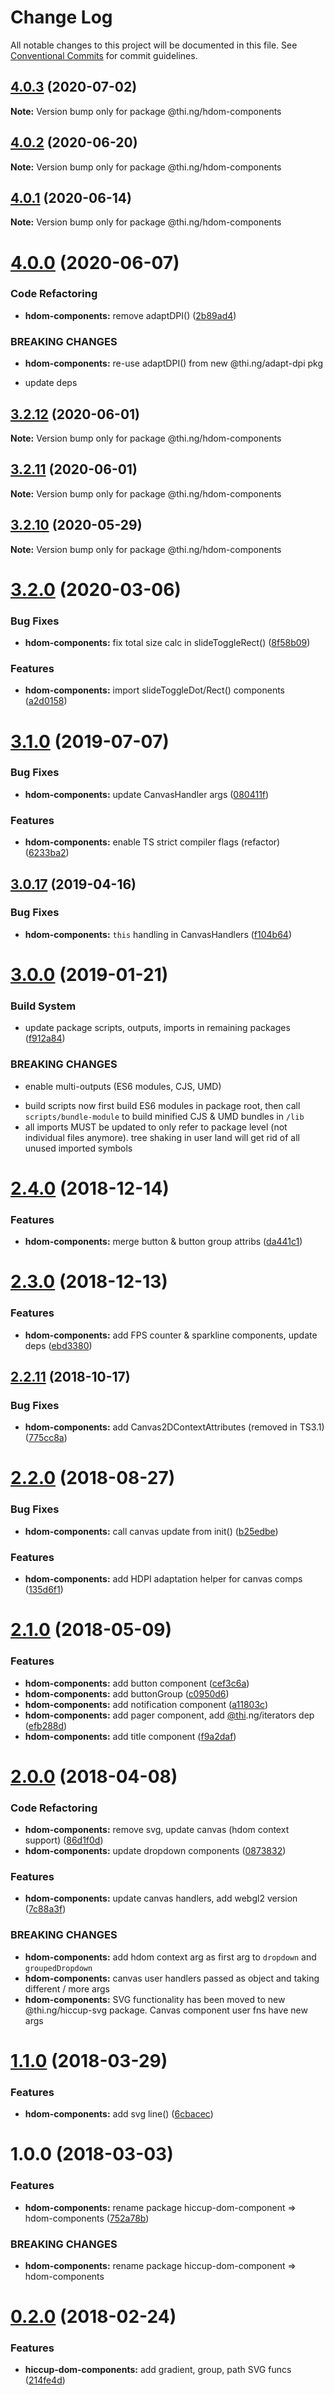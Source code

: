 # Change Log

All notable changes to this project will be documented in this file.
See [Conventional Commits](https://conventionalcommits.org) for commit guidelines.

## [4.0.3](https://github.com/thi-ng/umbrella/compare/@thi.ng/hdom-components@4.0.2...@thi.ng/hdom-components@4.0.3) (2020-07-02)

**Note:** Version bump only for package @thi.ng/hdom-components





## [4.0.2](https://github.com/thi-ng/umbrella/compare/@thi.ng/hdom-components@4.0.1...@thi.ng/hdom-components@4.0.2) (2020-06-20)

**Note:** Version bump only for package @thi.ng/hdom-components





## [4.0.1](https://github.com/thi-ng/umbrella/compare/@thi.ng/hdom-components@4.0.0...@thi.ng/hdom-components@4.0.1) (2020-06-14)

**Note:** Version bump only for package @thi.ng/hdom-components





# [4.0.0](https://github.com/thi-ng/umbrella/compare/@thi.ng/hdom-components@3.2.12...@thi.ng/hdom-components@4.0.0) (2020-06-07)


### Code Refactoring

* **hdom-components:** remove adaptDPI() ([2b89ad4](https://github.com/thi-ng/umbrella/commit/2b89ad4135b9c765436fd4a496eecb080a9f59fa))


### BREAKING CHANGES

* **hdom-components:** re-use adaptDPI() from new @thi.ng/adapt-dpi pkg

- update deps





## [3.2.12](https://github.com/thi-ng/umbrella/compare/@thi.ng/hdom-components@3.2.11...@thi.ng/hdom-components@3.2.12) (2020-06-01)

**Note:** Version bump only for package @thi.ng/hdom-components





## [3.2.11](https://github.com/thi-ng/umbrella/compare/@thi.ng/hdom-components@3.2.10...@thi.ng/hdom-components@3.2.11) (2020-06-01)

**Note:** Version bump only for package @thi.ng/hdom-components





## [3.2.10](https://github.com/thi-ng/umbrella/compare/@thi.ng/hdom-components@3.2.9...@thi.ng/hdom-components@3.2.10) (2020-05-29)

**Note:** Version bump only for package @thi.ng/hdom-components





# [3.2.0](https://github.com/thi-ng/umbrella/compare/@thi.ng/hdom-components@3.1.13...@thi.ng/hdom-components@3.2.0) (2020-03-06)


### Bug Fixes

* **hdom-components:** fix total size calc in slideToggleRect() ([8f58b09](https://github.com/thi-ng/umbrella/commit/8f58b0992396357f4e06a7c2d835a751ef848dfd))


### Features

* **hdom-components:** import slideToggleDot/Rect() components ([a2d0158](https://github.com/thi-ng/umbrella/commit/a2d015863ddea9e7a883dc9e0ce0e2e9a38497ae))





# [3.1.0](https://github.com/thi-ng/umbrella/compare/@thi.ng/hdom-components@3.0.20...@thi.ng/hdom-components@3.1.0) (2019-07-07)

### Bug Fixes

* **hdom-components:** update CanvasHandler args ([080411f](https://github.com/thi-ng/umbrella/commit/080411f))

### Features

* **hdom-components:** enable TS strict compiler flags (refactor) ([6233ba2](https://github.com/thi-ng/umbrella/commit/6233ba2))

## [3.0.17](https://github.com/thi-ng/umbrella/compare/@thi.ng/hdom-components@3.0.16...@thi.ng/hdom-components@3.0.17) (2019-04-16)

### Bug Fixes

* **hdom-components:** `this` handling in CanvasHandlers ([f104b64](https://github.com/thi-ng/umbrella/commit/f104b64))

# [3.0.0](https://github.com/thi-ng/umbrella/compare/@thi.ng/hdom-components@2.4.6...@thi.ng/hdom-components@3.0.0) (2019-01-21)

### Build System

* update package scripts, outputs, imports in remaining packages ([f912a84](https://github.com/thi-ng/umbrella/commit/f912a84))

### BREAKING CHANGES

* enable multi-outputs (ES6 modules, CJS, UMD)

- build scripts now first build ES6 modules in package root, then call
  `scripts/bundle-module` to build minified CJS & UMD bundles in `/lib`
- all imports MUST be updated to only refer to package level
  (not individual files anymore). tree shaking in user land will get rid of
  all unused imported symbols

# [2.4.0](https://github.com/thi-ng/umbrella/compare/@thi.ng/hdom-components@2.3.0...@thi.ng/hdom-components@2.4.0) (2018-12-14)

### Features

* **hdom-components:** merge button & button group attribs ([da441c1](https://github.com/thi-ng/umbrella/commit/da441c1))

# [2.3.0](https://github.com/thi-ng/umbrella/compare/@thi.ng/hdom-components@2.2.15...@thi.ng/hdom-components@2.3.0) (2018-12-13)

### Features

* **hdom-components:** add FPS counter & sparkline components, update deps ([ebd3380](https://github.com/thi-ng/umbrella/commit/ebd3380))

## [2.2.11](https://github.com/thi-ng/umbrella/compare/@thi.ng/hdom-components@2.2.10...@thi.ng/hdom-components@2.2.11) (2018-10-17)

### Bug Fixes

* **hdom-components:** add Canvas2DContextAttributes (removed in TS3.1) ([775cc8a](https://github.com/thi-ng/umbrella/commit/775cc8a))

<a name="2.2.0"></a>
# [2.2.0](https://github.com/thi-ng/umbrella/compare/@thi.ng/hdom-components@2.1.13...@thi.ng/hdom-components@2.2.0) (2018-08-27)

### Bug Fixes

* **hdom-components:** call canvas update from init() ([b25edbe](https://github.com/thi-ng/umbrella/commit/b25edbe))

### Features

* **hdom-components:** add HDPI adaptation helper for canvas comps ([135d6f1](https://github.com/thi-ng/umbrella/commit/135d6f1))

<a name="2.1.0"></a>
# [2.1.0](https://github.com/thi-ng/umbrella/compare/@thi.ng/hdom-components@2.0.3...@thi.ng/hdom-components@2.1.0) (2018-05-09)

### Features

* **hdom-components:** add button component ([cef3c6a](https://github.com/thi-ng/umbrella/commit/cef3c6a))
* **hdom-components:** add buttonGroup ([c0950d6](https://github.com/thi-ng/umbrella/commit/c0950d6))
* **hdom-components:** add notification component ([a11803c](https://github.com/thi-ng/umbrella/commit/a11803c))
* **hdom-components:** add pager component, add [@thi](https://github.com/thi).ng/iterators dep ([efb288d](https://github.com/thi-ng/umbrella/commit/efb288d))
* **hdom-components:** add title component ([f9a2daf](https://github.com/thi-ng/umbrella/commit/f9a2daf))

<a name="2.0.0"></a>
# [2.0.0](https://github.com/thi-ng/umbrella/compare/@thi.ng/hdom-components@1.1.2...@thi.ng/hdom-components@2.0.0) (2018-04-08)

### Code Refactoring

* **hdom-components:** remove svg, update canvas (hdom context support) ([86d1f0d](https://github.com/thi-ng/umbrella/commit/86d1f0d))
* **hdom-components:** update dropdown components ([0873832](https://github.com/thi-ng/umbrella/commit/0873832))

### Features

* **hdom-components:** update canvas handlers, add webgl2 version ([7c88a3f](https://github.com/thi-ng/umbrella/commit/7c88a3f))

### BREAKING CHANGES

* **hdom-components:** add hdom context arg as first arg to `dropdown` and
`groupedDropdown`
* **hdom-components:** canvas user handlers passed as object and taking
different / more args
* **hdom-components:** SVG functionality has been moved to new
@thi.ng/hiccup-svg package. Canvas component user fns have new args

<a name="1.1.0"></a>
# [1.1.0](https://github.com/thi-ng/umbrella/compare/@thi.ng/hdom-components@1.0.9...@thi.ng/hdom-components@1.1.0) (2018-03-29)

### Features

* **hdom-components:** add svg line() ([6cbacec](https://github.com/thi-ng/umbrella/commit/6cbacec))

<a name="1.0.0"></a>
# 1.0.0 (2018-03-03)

### Features

* **hdom-components:** rename package hiccup-dom-component => hdom-components ([752a78b](https://github.com/thi-ng/umbrella/commit/752a78b))

### BREAKING CHANGES

* **hdom-components:** rename package hiccup-dom-component => hdom-components

<a name="0.2.0"></a>
# [0.2.0](https://github.com/thi-ng/umbrella/compare/@thi.ng/hiccup-dom-components@0.1.0...@thi.ng/hiccup-dom-components@0.2.0) (2018-02-24)

### Features

* **hiccup-dom-components:** add gradient, group, path SVG funcs ([214fe4d](https://github.com/thi-ng/umbrella/commit/214fe4d))

